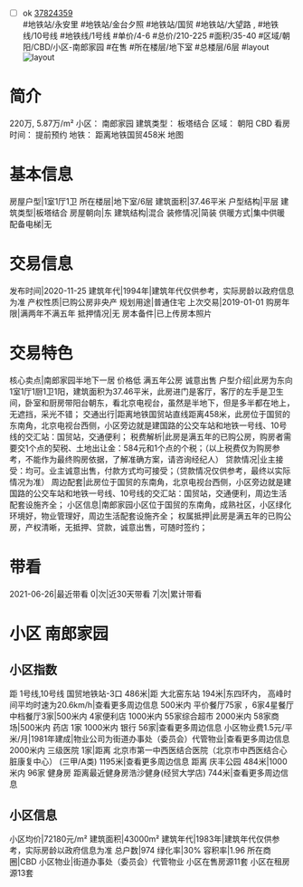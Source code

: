 - [ ] ok [37824359](https://bj.5i5j.com/ershoufang/37824359.html)  
 #地铁站/永安里 #地铁站/金台夕照 #地铁站/国贸 #地铁站/大望路 ,  #地铁线/10号线 #地铁线/1号线
#单价/4-6 #总价/210-225 #面积/35-40   #区域/朝阳/CBD/小区-南郎家园 #在售 #所在楼层/地下室 #总楼层/6层 #layout 
![layout](http://image2.5i5j.com//group2/M00/26/F4/CgqJM1y4UTGAZETtAATccWh5mp8491.jpg_P5.jpg) 
# 简介 
 220万,  5.87万/m² 
小区： 南郎家园
建筑类型： 板塔结合
区域： 朝阳 CBD
看房时间： 提前预约
地铁： 距离地铁国贸458米 地图
# 基本信息 
 房屋户型|1室1厅1卫
所在楼层|地下室/6层
建筑面积|37.46平米
户型结构|平层
建筑类型|板塔结合
房屋朝向|东
建筑结构|混合
装修情况|简装
供暖方式|集中供暖
配备电梯|无
# 交易信息 
 发布时间|2020-11-25
建筑年代|1994年|建筑年代仅供参考，实际房龄以政府信息为准
产权性质|已购公房非央产
规划用途|普通住宅
上次交易|2019-01-01
购房年限|满两年不满五年
抵押情况|无
房本备件|已上传房本照片
# 交易特色 
 核心卖点|南郎家园半地下一居 价格低 满五年公房 诚意出售
户型介绍|此房为东向1室1厅1厨1卫1阳，建筑面积为37.46平米，此房进门是客厅，客厅的左手是卫生间，卧室和厨房带阳台朝东，看北京电视台，虽然是半地下，但是多半都在地上，无遮挡，采光不错；
交通出行|距离地铁国贸站直线距离458米，此房位于国贸的东南角，北京电视台西侧，小区旁边就是建国路的公交车站和地铁一号线、10号线的交汇站：国贸站，交通便利；
税费解析|此房是满五年的已购公房，购房者需要交1个点的契税、土地出让金：584元和1个点的个税；（以上税费仅为购房参考，不能作为最终购房依据，了解准确方案，请咨询经纪人）
贷款情况|业主接受：均可。业主诚意出售，付款方式均可接受；（贷款情况仅供参考，最终以实际情况为准）
周边配套|此房位于国贸的东南角，北京电视台西侧，小区旁边就是建国路的公交车站和地铁一号线、10号线的交汇站：国贸站，交通便利，周边生活配套设施齐全；
小区信息|南郎家园小区位于国贸的东南角，成熟社区，小区绿化环境好，物业管理好，周边生活配套设施齐全；
权属抵押|此房是满五年的已购公房，产权清晰，无抵押、贷款，诚意出售，可随时签约；
# 带看 
 2021-06-26|最近带看	 0|次|近30天带看	 7|次|累计带看
# 小区 南郎家园
## 小区指数 
 距 1号线,10号线 国贸地铁站-3口 486米|距 大北窑东站 194米|东四环内， 高峰时间平均时速为20.6km/h|查看更多周边信息
500米内 平价餐厅75家 ，6家4星餐厅
中档餐厅3家|500米内 4家便利店
1000米内 55家综合超市
2000米内 58家商场|500米内 药店 1家
1000米内 银行 56家|查看更多周边信息
小区物业费1.5元/平米/月|1981年建成|物业公司为街道办事处（委员会）代管物业|查看更多周边信息
2000米内 三级医院 1家|距离 北京市第一中西医结合医院（北京市中西医结合心脏康复中心） (三甲/A类) 1195米|查看更多周边信息
距离 庆丰公园 484米|1000米内 96家 健身房
距离最近健身房浩沙健身(经贸大学店) 744米|查看更多周边信息
## 小区信息 
 小区均价|72180元/m²
建筑面积|43000m²
建筑年代|1983年|建筑年代仅供参考，实际房龄以政府信息为准
总户数|974
绿化率|30%
容积率|1.96
所在商圈|CBD
小区物业|街道办事处（委员会）代管物业
小区在售房源11套
小区在租房源13套
